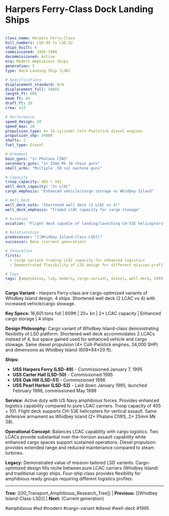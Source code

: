 # Harpers Ferry-Class Dock Landing Ships

```yaml
---
class_name: Harpers Ferry-Class
hull_numbers: LSD-49 to LSD-52
ships_built: 4
commissioned: 1995-1998
decommissioned: Active
era: Modern Amphibious Ships
generation: 5
type: Dock Landing Ship (LSD)

# Specifications
displacement_standard: N/A
displacement_full: 16601
length_ft: 609
beam_ft: 84
draft_ft: 20
crew: 413

# Performance
speed_design: 20
speed_max: 20
propulsion_type: 4× 16-cylinder Colt-Pielstick diesel engines
propulsion_shp: 34000
shafts: 2
fuel_type: Diesel

# Armament
main_guns: "2× Phalanx CIWS"
secondary_guns: "2× 25mm Mk 38 chain guns"
small_arms: "Multiple .50 cal machine guns"

# Capacity
troop_capacity: 405 + 101
well_deck_capacity: "2× LCAC"
cargo_emphasis: "Enhanced vehicle/cargo storage vs Whidbey Island"

# Well Deck
well_deck_note: "Shortened well deck (2 LCAC vs 4)"
well_deck_emphasis: "Traded LCAC capacity for cargo stowage"

# Aviation
aviation: "Flight deck capable of landing/launching CH-53E helicopters"

# Relationships
predecessor: "[[Whidbey Island-Class-LSD]]"
successor: None (current generation)

# Innovation
firsts:
  - Cargo variant trading LCAC capacity for enhanced logistics
  - Demonstrated flexibility of LSD design for different mission profiles

# Tags
tags: [amphibious, lsd, modern, cargo-variant, diesel, well-deck, 1995]
---
```

**Cargo Variant** - Harpers Ferry-class are cargo-optimized variants of Whidbey Island design. 4 ships. Shortened well deck (2 LCAC vs 4) with increased vehicle/cargo stowage.

**Key Specs:** 16,601 tons full | 609ft | 20+ kn | 2× LCAC capacity | Enhanced cargo storage | 4 ships

**Design Philosophy:** Cargo variant of Whidbey Island-class demonstrating flexibility of LSD platform. Shortened well deck accommodates 2 LCACs instead of 4, but space gained used for enhanced vehicle and cargo stowage. Same diesel propulsion (4× Colt-Pielstick engines, 34,000 SHP) and dimensions as Whidbey Island (609×84×20 ft).

**Ships:**
- **USS Harpers Ferry (LSD-49)** - Commissioned January 7, 1995
- **USS Carter Hall (LSD-50)** - Commissioned 1995
- **USS Oak Hill (LSD-51)** - Commissioned 1996
- **USS Pearl Harbor (LSD-52)** - Laid down January 1995, launched February 1996, commissioned May 1998

**Service:** Active duty with US Navy amphibious forces. Provides enhanced logistics capability compared to pure LCAC carriers. Troop capacity of 405 + 101. Flight deck supports CH-53E helicopters for vertical assault. Same defensive armament as Whidbey Island (2× Phalanx CIWS, 2× 25mm Mk 38).

**Operational Concept:** Balances LCAC capability with cargo logistics. Two LCACs provide substantial over-the-horizon assault capability while enhanced cargo spaces support sustained operations. Diesel propulsion provides extended range and reduced maintenance compared to steam turbines.

**Legacy:** Demonstrated value of mission-tailored LSD variants. Cargo-optimized design fills niche between pure LCAC carriers (Whidbey Island) and traditional cargo ships. Four-ship class provides flexibility for amphibious ready groups requiring different logistics profiles.

---
**Tree:** [[00_Transport_Amphibious_Research_Tree]] | **Previous:** [[Whidbey Island-Class-LSD]] | **Next:** (Current generation)

#amphibious #lsd #modern #cargo-variant #diesel #well-deck #1995

